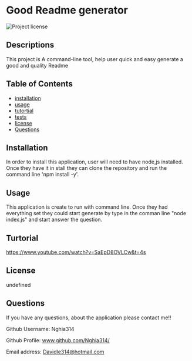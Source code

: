 # Good Readme generator
  ![Project license](https://img.shields.io/badge/license-undefined-brightgreen)
  ## Descriptions
  This project is A command-line tool, help user quick and easy generate a good and quality Readme

  ## Table of Contents
  * [installation](#installation)
  * [usage](#usage)
  * [tutortial](#turorial)
  * [tests](#tests)
  * [license](#license)
  * [Questions](#questions)
  
  ## Installation
  In order to install this application, user will need to have node,js installed. Once they have it in stall they can clone the repository and run the command line 'npm install -y'.

  ## Usage
   This application is create to run with command line. Once they had everything set they could start generate by type in the comman line "node index.js" and start answer the question.

   ## Turtorial
   https://www.youtube.com/watch?v=SaEpD8OVLCw&t=4s


  ## License
  undefined

  ## Questions
  If you have any questions, about the application please contact me!!
  
  Github Username: Nghia314

  Github Profile: www.github.com/Nghia314/

  Email address: Davidle314@hotmail.com
